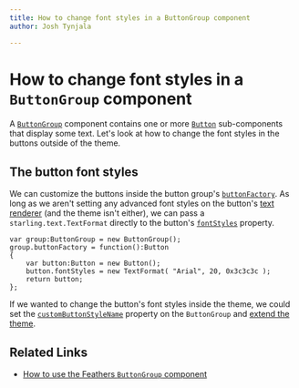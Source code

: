 ```yaml
---
title: How to change font styles in a ButtonGroup component  
author: Josh Tynjala

---
```

# How to change font styles in a `ButtonGroup` component

A [`ButtonGroup`](../button-group.html) component contains one or more [`Button`](../button.html) sub-components that display some text. Let's look at how to change the font styles in the buttons outside of the theme.

## The button font styles

We can customize the buttons inside the button group's [`buttonFactory`](../../api-reference/feathers/controls/ButtonGroup.html#buttonFactory). As long as we aren't setting any advanced font styles on the button's [text renderer](../text-renderers.html) (and the theme isn't either), we can pass a `starling.text.TextFormat` directly to the button's [`fontStyles`](../../api-reference/feathers/controls/Button.html#fontStyles) property.

``` code
var group:ButtonGroup = new ButtonGroup();
group.buttonFactory = function():Button
{
	var button:Button = new Button();
	button.fontStyles = new TextFormat( "Arial", 20, 0x3c3c3c );
	return button;
};
```

If we wanted to change the button's font styles inside the theme, we could set the [`customButtonStyleName`](../../api-reference/feathers/controls/ButtonGroup.html#customButtonStyleName) property on the `ButtonGroup` and [extend the theme](../extending-themes.html).

## Related Links

-   [How to use the Feathers `ButtonGroup` component](../button-group.html)